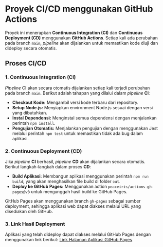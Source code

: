 # Proyek CI/CD menggunakan GitHub Actions

Proyek ini menerapkan **Continuous Integration (CI)** dan **Continuous Deployment (CD)** menggunakan **GitHub Actions**. Setiap kali ada perubahan pada branch `main`, *pipeline* akan dijalankan untuk memastikan kode diuji dan dideploy secara otomatis.

## Proses CI/CD

### 1. **Continuous Integration (CI)**

*Pipeline* CI akan secara otomatis dijalankan setiap kali terjadi perubahan pada branch `main`. Berikut adalah tahapan yang dilalui dalam *pipeline* **CI**:

- **Checkout Kode:** Mengambil versi kode terbaru dari repository.
- **Setup Node.js:** Menyiapkan environment Node.js sesuai dengan versi yang dibutuhkan.
- **Instal Dependensi:** Menginstal semua dependensi dengan menjalankan perintah `npm install`.
- **Pengujian Otomatis:** Menjalankan pengujian dengan menggunakan Jest melalui perintah `npm test` untuk memastikan tidak ada bug dalam aplikasi.

### 2. **Continuous Deployment (CD)**
Jika *pipeline* **CI** berhasil, *pipeline* **CD** akan dijalankan secara otomatis. Berikut langkah-langkah dalam proses **CD**:

- **Build Aplikasi:** Membangun aplikasi menggunakan perintah `npm run build`, yang akan menghasilkan file build di folder `out`.
- **Deploy ke GitHub Pages:** Menggunakan action `peaceiris/actions-gh-pages@v3` untuk mengunggah hasil build ke GitHub Pages.

GitHub Pages akan menggunakan branch `gh-pages` sebagai sumber deployment, sehingga aplikasi web dapat diakses melalui URL yang disediakan oleh GitHub.

### **3. Link Hasil Deployment**
Aplikasi yang telah dideploy dapat diakses melalui GitHub Pages dengan menggunakan link berikut:
[Link Halaman Aplikasi GitHub Pages](https://afiqrmadhan.github.io/ci-cd-21060122120010-elektro/)
